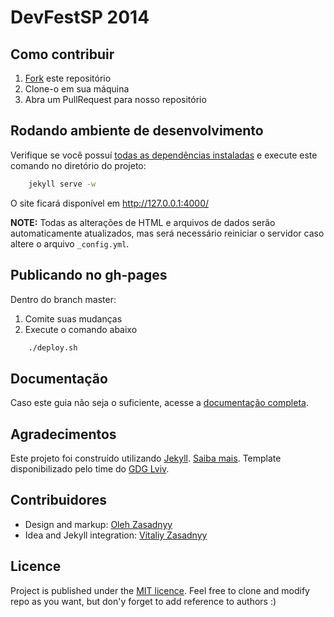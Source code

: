 # DevFestSP 2014

## Como contribuir

1. [Fork](https://github.com/gdg-sp/sp.devfest.com.br/fork) este repositório
2. Clone-o em sua máquina
3. Abra um PullRequest para nosso repositório

## Rodando ambiente de desenvolvimento

Verifique se você possuí [todas as dependências instaladas](http://jekyllrb.com/docs/installation/) e execute este comando no diretório do projeto:

```bash
    jekyll serve -w
```
O site ficará disponível em http://127.0.0.1:4000/

**NOTE:** Todas as alterações de HTML e arquivos de dados serão automaticamente atualizados, mas será necessário reiniciar o servidor caso altere o arquivo ```_config.yml```.

## Publicando no gh-pages

Dentro do branch master:

1. Comite suas mudanças
2. Execute o comando abaixo

```bash
    ./deploy.sh
```

## Documentação

Caso este guia não seja o suficiente, acesse a [documentação completa](https://github.com/gdg-x/zeppelin/wiki).

## Agradecimentos

Este projeto foi construído utilizando [Jekyll](http://jekyllrb.com/). [Saiba mais](http://jekyllrb.com/).
Template disponibilizado pelo time do [GDG Lviv](http://lviv.gdg.org.ua/).

## Contribuidores

* Design and markup: [Oleh Zasadnyy](https://github.com/ozasadnyy)
* Idea and Jekyll integration: [Vitaliy Zasadnyy](https://github.com/zasadnyy)

## Licence

Project is published under the [MIT licence](https://github.com/gdg-x/zeppelin/blob/master/LICENSE.txt). Feel free to clone and modify repo as you want, but don'y forget to add reference to authors :)


